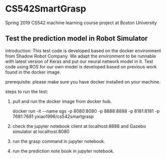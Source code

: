# CS542SmartGrasp
Spring 2019 CS542 machine learning course project at Boston University


## Test the prediction model in Robot Simulator

introduction: This test code is developed based on the docker environment from Shadow Robot Company. We adapt the environment to be runnable with latest version of Keras and put our neural network model in it. Test code using ROS for our own model is developed based on previous work found in the docker image.

prerequisite: please make sure you have docker installed on your machine.

steps to run the test:

1. pull and run the docker image from docker hub.

    docker run -it --name sgs -p 8080:8080 -p 8888:8888 -p 8181:8181 -p 7681:7681 yxiao1996/cs542smartgrasp

2. check the jupyter notebook client at localhost:8888 and Gazebo simulator at localhost:8080 
3. run the grasp command in jupyter notebook.
4. run the prediction note book in jupyter notebook.